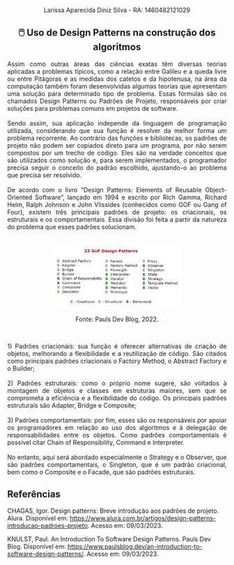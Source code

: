 <p align="center">Larissa Aparecida Diniz Silva - RA: 1460482121029</p>

<h2 align="center">🖱️ Uso de Design Patterns na construção dos algoritmos</h2>

<p align="justify">Assim como outras áreas das ciências exatas têm diversas teorias aplicadas a problemas típicos, como a relação entre Galileu e a queda livre ou entre Pitágoras e as medidas dos catetos e da hipotenusa, na área da computação também foram desenvolvidas algumas teorias que apresentam uma solução para determinado tipo de problema. Essas fórmulas são os chamados Design Patterns ou Padrões de Projeto, responsáveis por criar soluções para problemas comuns em projetos de software.<br>
<br>
Sendo assim, sua aplicação independe da linguagem de programação utilizada, considerando que sua função é resolver da melhor forma um problema recorrente. Ao contrário das funções e bibliotecas, os padrões de projeto não podem ser copiados direto para um programa, por não serem compostos por um trecho de código. Eles são na verdade conceitos que são utilizados como solução e, para serem implementados, o programador precisa seguir o conceito do padrão escolhido, ajustando-o ao problema que precisa ser resolvido.<br>
<br>
De acordo com o livro “Design Patterns: Elements of Reusable Object-Oriented Software”, lançado em 1994 e escrito por Rich Gamma, Richard Helm, Ralph Johnson e John Vlissides (conhecidos como GOF ou Gang of Four), existem três principais padrões de projeto: os criacionais, os estruturais e os comportamentais. Essa divisão foi feita a partir da natureza do problema que esses padrões solucionam.<br></p>
<br>
<div align="center">
<img src="Imagens/Design-patterns.jpg" alt="Esquema visual com os tipos de padrões de projetos" width="60%" height="60%"><br>
<p align="center">Fonte: Pauls Dev Blog, 2022.</p>
</div>
<br>
<p align="justify">
1) Padrões criacionais: sua função é oferecer alternativas de criação de objetos, melhorando a flexibilidade e a reutilização de código. São citados como principais padrões criacionais o Factory Method, o Abstract Factory e o Builder;<br>
<br>
2) Padrões estruturais: como o próprio nome sugere, são voltados à montagem de objetos e classes em estruturas maiores, sem que se comprometa a eficiência e a flexibilidade do código. Os principais padrões estruturais são Adapter, Bridge e Composite;<br>
<br>
3) Padrões comportamentais: por fim, esses são os responsáveis por apoiar os programadores em relação ao uso dos algoritmos e à delegação de responsabilidades entre os objetos. Como padrões comportamentais é possível citar Chain of Responsibility, Command e Interpreter.<br>
<br>
No entanto, aqui será abordado especialmente o Strategy e o Observer, que são padrões comportamentais, o Singleton, que é um padrão criacional, bem como o Composite e o Facade, que são padrões estruturais.<br>
</p>

## Referências

CHAGAS, Igor. Design patterns: Breve introdução aos padrões de projeto. Alura. Disponível em: <https://www.alura.com.br/artigos/design-patterns-introducao-padroes-projeto>. Acesso em: 09/03/2023.

KNULST, Paul. An Introduction To Software Design Patterns. Pauls Dev Blog. Disponível em: <https://www.paulsblog.dev/an-introduction-to-software-design-patterns/>. Acesso em: 09/03/2023.
